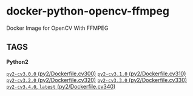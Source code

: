 # docker-python-opencv-ffmpeg
Docker Image for OpenCV With FFMPEG


## TAGS

**Python2**

[`py2-cv3.0.0` (py2/Dockerfile.cv300)](https://github.com/djx339/docker-python-opencv-ffmpeg/blob/master/py2/Dockerfile.cv300)
[`py2-cv3.1.0` (py2/Dockerfile.cv310)](https://github.com/djx339/docker-python-opencv-ffmpeg/blob/master/py2/Dockerfile.cv310)
[`py2-cv3.2.0` (py2/Dockerfile.cv320)](https://github.com/djx339/docker-python-opencv-ffmpeg/blob/master/py2/Dockerfile.cv320)
[`py2-cv3.3.0` (py2/Dockerfile.cv330)](https://github.com/djx339/docker-python-opencv-ffmpeg/blob/master/py2/Dockerfile.cv330)
[`py2-cv3.4.0`, `latest` (py2/Dockerfile.cv340)](https://github.com/djx339/docker-python-opencv-ffmpeg/blob/master/py2/Dockerfile.cv340)

